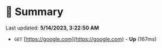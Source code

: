 # 📖 Summary
Last updated: **5/14/2023, 3:22:50 AM**

- `GET` [https://google.com](https://google.com) - **Up** (167ms)
